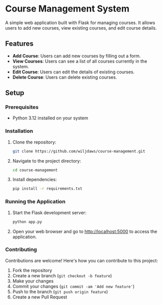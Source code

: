 # Course Management System

A simple web application built with Flask for managing courses. It allows users to add new courses, view existing courses, and edit course details.

## Features

- **Add Course**: Users can add new courses by filling out a form.
- **View Courses**: Users can see a list of all courses currently in the system.
- **Edit Course**: Users can edit the details of existing courses.
- **Delete Course**: Users can delete existing courses.

## Setup

### Prerequisites

- Python 3.12 installed on your system

### Installation

1. Clone the repository:

    ```bash
    git clone https://github.com/wiljdaws/course-management.git
    ```

2. Navigate to the project directory:

    ```bash
    cd course-management
    ```

3. Install dependencies:

    ```bash
    pip install -r requirements.txt
    ```

### Running the Application

1. Start the Flask development server:

    ```bash
    python app.py
    ```

2. Open your web browser and go to [http://localhost:5000](http://localhost:5000) to access the application.

### Contributing

Contributions are welcome! Here's how you can contribute to this project:

1. Fork the repository
2. Create a new branch (`git checkout -b feature`)
3. Make your changes
4. Commit your changes (`git commit -am 'Add new feature'`)
5. Push to the branch (`git push origin feature`)
6. Create a new Pull Request
